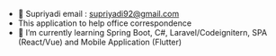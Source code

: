 - 👋 Supriyadi email : supriyadi92@gmail.com
- This application to help office correspondence 
- 🌱 I’m currently learning Spring Boot, C#, Laravel/Codeignitern, SPA (React/Vue) and Mobile Application (Flutter)
